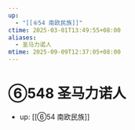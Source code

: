 ```yaml
---
up:
  - "[[⑥54 南欧民族]]"
ctime: 2025-03-01T13:49:55+08:00
aliases:
  - 圣马力诺人
mtime: 2025-09-09T12:37:05+08:00
---
```


# ⑥548 圣马力诺人

- up: [[⑥54 南欧民族]]
